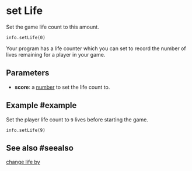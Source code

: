 # set Life

Set the game life count to this amount.

```sig
info.setLife(0)
```

Your program has a life counter which you can set to record the number of lives remaining for a player in your game.

## Parameters

* **score**: a [number](/types/number) to set the life count to.

## Example #example

Set the player life count to `9` lives before starting the game.

```blocks
info.setLife(9)
```

## See also #seealso

[change life by](/reference/info/change-live-by)